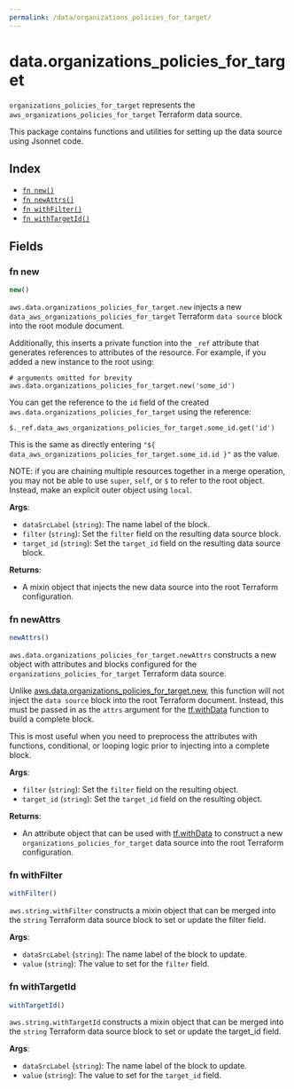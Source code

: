 ```yaml
---
permalink: /data/organizations_policies_for_target/
---
```


# data.organizations_policies_for_target

`organizations_policies_for_target` represents the `aws_organizations_policies_for_target` Terraform data source.



This package contains functions and utilities for setting up the data source using Jsonnet code.


## Index

* [`fn new()`](#fn-new)
* [`fn newAttrs()`](#fn-newattrs)
* [`fn withFilter()`](#fn-withfilter)
* [`fn withTargetId()`](#fn-withtargetid)

## Fields

### fn new

```ts
new()
```


`aws.data.organizations_policies_for_target.new` injects a new `data_aws_organizations_policies_for_target` Terraform `data source`
block into the root module document.

Additionally, this inserts a private function into the `_ref` attribute that generates references to attributes of the
resource. For example, if you added a new instance to the root using:

    # arguments omitted for brevity
    aws.data.organizations_policies_for_target.new('some_id')

You can get the reference to the `id` field of the created `aws.data.organizations_policies_for_target` using the reference:

    $._ref.data_aws_organizations_policies_for_target.some_id.get('id')

This is the same as directly entering `"${ data_aws_organizations_policies_for_target.some_id.id }"` as the value.

NOTE: if you are chaining multiple resources together in a merge operation, you may not be able to use `super`, `self`,
or `$` to refer to the root object. Instead, make an explicit outer object using `local`.

**Args**:
  - `dataSrcLabel` (`string`): The name label of the block.
  - `filter` (`string`): Set the `filter` field on the resulting data source block.
  - `target_id` (`string`): Set the `target_id` field on the resulting data source block.

**Returns**:
- A mixin object that injects the new data source into the root Terraform configuration.


### fn newAttrs

```ts
newAttrs()
```


`aws.data.organizations_policies_for_target.newAttrs` constructs a new object with attributes and blocks configured for the `organizations_policies_for_target`
Terraform data source.

Unlike [aws.data.organizations_policies_for_target.new](#fn-new), this function will not inject the `data source`
block into the root Terraform document. Instead, this must be passed in as the `attrs` argument for the
[tf.withData](https://github.com/tf-libsonnet/core/tree/main/docs#fn-withdata) function to build a complete block.

This is most useful when you need to preprocess the attributes with functions, conditional, or looping logic prior to
injecting into a complete block.

**Args**:
  - `filter` (`string`): Set the `filter` field on the resulting object.
  - `target_id` (`string`): Set the `target_id` field on the resulting object.

**Returns**:
  - An attribute object that can be used with [tf.withData](https://github.com/tf-libsonnet/core/tree/main/docs#fn-withdata) to construct a new `organizations_policies_for_target` data source into the root Terraform configuration.


### fn withFilter

```ts
withFilter()
```

`aws.string.withFilter` constructs a mixin object that can be merged into the `string`
Terraform data source block to set or update the filter field.



**Args**:
  - `dataSrcLabel` (`string`): The name label of the block to update.
  - `value` (`string`): The value to set for the `filter` field.


### fn withTargetId

```ts
withTargetId()
```

`aws.string.withTargetId` constructs a mixin object that can be merged into the `string`
Terraform data source block to set or update the target_id field.



**Args**:
  - `dataSrcLabel` (`string`): The name label of the block to update.
  - `value` (`string`): The value to set for the `target_id` field.
